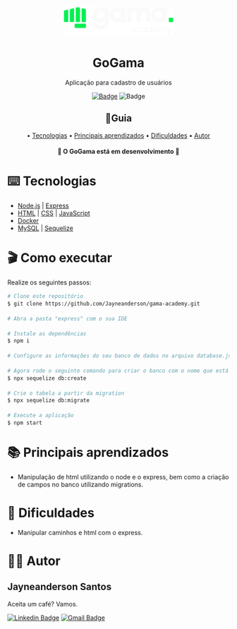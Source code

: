 <h1 align="center">
    <img alt="Logo da Gama Academy" src="src/public/images/icon-gama-academy-complete.svg" width="250px"/>
</h1>

<h1 align="center">GoGama</h1>

<div align="center">

Aplicação para cadastro de usuários

<!-- Os 2 modelos abaixo são exemplos de como inserir badge

 <img src="https://img.shields.io/static/v1?label=Site&message=DIO&color=fa962a&style=for-the-badge&logo="/> 

[![](https://img.shields.io/badge/-<MESSAGE>-fa962a?style=flat-square&logo=appveyor)](#cancora) -->

[![Badge](https://img.shields.io/badge/Onde_aprendi-Gama-00F050?style=flat-square)](https://web.digitalinnovation.one/home)
![Badge](https://img.shields.io/badge/License-MIT-green?style=flat-square)

</div>


<h2 align="center">📇Guia</h2>
<p align="center">
    •
    <a href="#tecnologias">Tecnologias</a> •
    <a href="#aprendizados">Principais aprendizados</a> • 
    <a href="#dificuldades">Dificuldades</a> •
    <a href="#autor">Autor</a>
</p>

<h4 align="center">🔨 O GoGama está em desenvolvimento 🔨</h4>

<h1 id="tecnologias">⌨️ Tecnologias</h1>


- [Node.js](https://nodejs.org/en/) | [Express](https://expressjs.com/pt-br/)
- [HTML](https://developer.mozilla.org/pt-BR/docs/Web/HTML) | [CSS](https://www.w3schools.com/css/) | [JavaScript](https://developer.mozilla.org/pt-BR/docs/Web/JavaScript)
- [Docker](https://www.docker.com/)
- [MySQL](https://www.mysql.com/) | [Sequelize](https://sequelize.org/)

<h1 id="executando">🎬 Como executar</h1>

Realize os seguintes passos:

```bash
# Clone este repositório
$ git clone https://github.com/Jayneanderson/gama-academy.git

# Abra a pasta "express" com o sua IDE

# Instale as dependências
$ npm i

# Configure as informações do seu banco de dados no arquivo database.js na pasta src/config

# Agora rode o seguinte comando para criar o banco com o nome que está no arquivo database.js
$ npx sequelize db:create

# Crie o tabela a partir da migration
$ npx sequelize db:migrate

# Execute a aplicação
$ npm start
```

<h1 id="aprendizados">📚 Principais aprendizados</h1>

- Manipulação de html utilizando o node e o express, bem como a criação de campos no banco utilizando migrations.

<h1 id="dificuldades">🚧 Dificuldades</h1>

- Manipular caminhos e html com o express.


<h1 id="autor">👨‍💻 Autor</h1>

<h2>Jayneanderson Santos</h2>

Aceita um café? Vamos.

[![Linkedin Badge](https://img.shields.io/badge/-Jayneanderson-blue?style=flat-square&logo=Linkedin&logoColor=white&link=https://www.linkedin.com/in/jayneanderson-santos/)](https://www.linkedin.com/in/jayneanderson-santos/) 
[![Gmail Badge](https://img.shields.io/badge/-jayneanderson.santos@gmail.com-c14438?style=flat-square&logo=Gmail&logoColor=white&link=mailto:jayneanderson.santos@gmail.com)](mailto:jayneanderson.santos@gmail.com)
